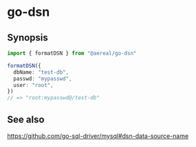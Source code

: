 # go-dsn

## Synopsis

```typescript
import { formatDSN } from "@aereal/go-dsn"

formatDSN({
  dbName: "test-db",
  passwd: "mypasswd",
  user: "root",
})
// => "root:mypasswd@/test-db"
```

## See also

https://github.com/go-sql-driver/mysql#dsn-data-source-name
